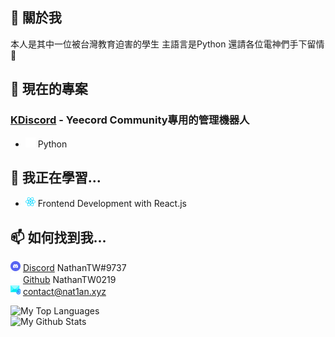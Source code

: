 ## 📑 關於我
本人是其中一位被台灣教育迫害的學生
主語言是Python
還請各位電神們手下留情🛐

## 🔭 現在的專案
### [KDiscord](https://github.com/NathanTW0219/KDiscord) - Yeecord Community專用的管理機器人
* <img src="icons/code.svg" width=16> Python


## 🌱 我正在學習...
* <img src="icons/react.svg" width=16> Frontend Development with React.js

## 📫 如何找到我...
<img src="icons/discord.svg" width=16> [Discord](https://discord.com/) NathanTW#9737<br>
<img src="icons/github.svg" width=16> [Github](https://github.com/NathanTW0219) NathanTW0219<br>
<img src="icons/email.svg" width=16> [contact@nat1an.xyz](https://mail.google.com/mail/?view=cm&source=mailto&to=contact@nat1an.xyz
)


![My Top Languages](https://github-readme-stats.vercel.app/api/top-langs/?username=NathanTW0219&theme=discord_old_blurple&count_private=true&layout=compact)<br>
![My Github Stats](https://github-readme-stats.vercel.app/api?username=NathanTW0219&theme=discord_old_blurple&show_icons=true&count_private=true)<br>
